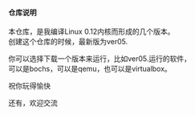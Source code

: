 #### 仓库说明

本仓库，是我编译Linux 0.12内核而形成的几个版本。  
创建这个仓库的时候，最新版为ver05.

你可以选择下载一个版本来运行，比如ver05.运行的软件，   
可以是bochs，可以是qemu，也可以是virtualbox。

祝你玩得愉快

还有，欢迎交流